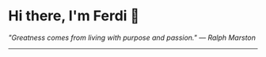 <h1>Hi there, I'm Ferdi 👋</h1>

<p><em>
  "Greatness comes from living with purpose and passion." — Ralph Marston
</em></p>

---
